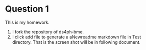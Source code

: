 # Question 1
This is my homework. <br>
1. I fork the repository of ds4ph-bme.
2. I click add file to generate a aNewreadme markdown file in Test directory.
That is the screen shot will be in following document.

